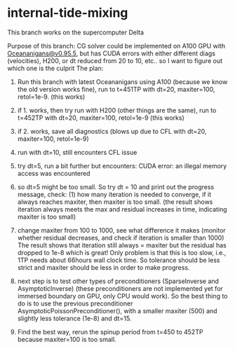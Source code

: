 # internal-tide-mixing

This branch works on the supercomputer Delta

Purpose of this branch:
CG solver could be implemented on A100 GPU with Oceananigans@v0.95.5, but has CUDA errors with either different diags (velocities), H200, or dt reduced from 20 to 10, etc.. so I want to figure out which one is the culprit
The plan: 
1. Run this branch with latest Oceananigans using A100 (because we know the old version works fine), run to t=451TP with dt=20, maxiter=100, retol=1e-9. (this works)
2. if 1. works, then try run with H200 (other things are the same), run to t=452TP with dt=20, maxiter=100, retol=1e-9 (this works)
3. if 2. works, save all diagnostics (blows up due to CFL with dt=20, maxiter=100, retol=1e-9) 
4. run with dt=10, still encounters CFL issue
5. try dt=5, run a bit further but encounters: CUDA error: an illegal memory access was encountered
6. so dt=5 might be too small. So try dt = 10 and print out the progress message, check:
   (1) how many iteration is needed to converge, if it always reaches maxiter, then maxiter is too small. (the result shows iteration always meets the max and residual increases in time, indicating maxiter is too small) 
7. change maxiter from 100 to 1000, see what difference it makes (monitor whether residual decreases, and check if iteration is smaller than 1000)
    The result shows that iteration still always = maxiter but the residual has dropped to 1e-8 which is great! Only problem is that this is too slow, i.e., 1TP needs about 66hours wall clock time. So tolerance should be less strict and maxiter should be less in order to make progress.
8. next step is to test other types of preconditioners (SparseInverse and AsymptoticInverse) (these preconditioners are not implemented yet for immersed boundary on GPU, only CPU would work). So the best thing to do is to use the previous preconditioner AsymptoticPoissonPreconditioner(), with a smaller maxiter (500) and slightly less tolerance (1e-8) and dt=15. 

9. Find the best way, rerun the spinup period from t=450 to 452TP because maxiter=100 is too small.